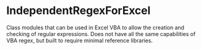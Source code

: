 # IndependentRegexForExcel
Class modules that can be used in Excel VBA to allow the creation and checking of regular expressions.  Does not have all the same capabilities of VBA regex, but built to require minimal reference libraries.
